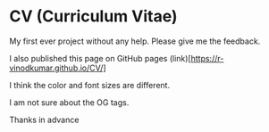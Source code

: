 # CV (Curriculum Vitae)

My first ever project without any help. Please give me the feedback.

I also published this page on GitHub pages (link)[https://r-vinodkumar.github.io/CV/]

I think the color and font sizes are different.

I am not sure about the OG tags.

Thanks in advance
